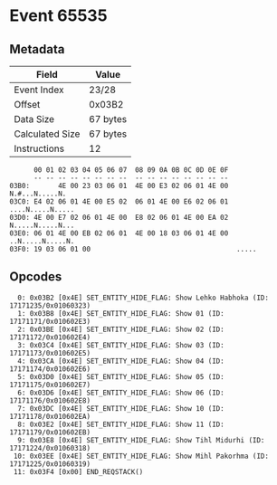 # Event 65535

## Metadata

| Field           | Value    |
|-----------------|----------|
| Event Index     | 23/28    |
| Offset          | 0x03B2   |
| Data Size       | 67 bytes |
| Calculated Size | 67 bytes |
| Instructions    | 12       |

```
      00 01 02 03 04 05 06 07  08 09 0A 0B 0C 0D 0E 0F
      -- -- -- -- -- -- -- --  -- -- -- -- -- -- -- --
03B0:       4E 00 23 03 06 01  4E 00 E3 02 06 01 4E 00    N.#...N.....N.
03C0: E4 02 06 01 4E 00 E5 02  06 01 4E 00 E6 02 06 01  ....N.....N.....
03D0: 4E 00 E7 02 06 01 4E 00  E8 02 06 01 4E 00 EA 02  N.....N.....N...
03E0: 06 01 4E 00 EB 02 06 01  4E 00 18 03 06 01 4E 00  ..N.....N.....N.
03F0: 19 03 06 01 00                                    .....           
```

## Opcodes

```
  0: 0x03B2 [0x4E] SET_ENTITY_HIDE_FLAG: Show Lehko Habhoka (ID: 17171235/0x01060323)
  1: 0x03B8 [0x4E] SET_ENTITY_HIDE_FLAG: Show 01 (ID: 17171171/0x010602E3)
  2: 0x03BE [0x4E] SET_ENTITY_HIDE_FLAG: Show 02 (ID: 17171172/0x010602E4)
  3: 0x03C4 [0x4E] SET_ENTITY_HIDE_FLAG: Show 03 (ID: 17171173/0x010602E5)
  4: 0x03CA [0x4E] SET_ENTITY_HIDE_FLAG: Show 04 (ID: 17171174/0x010602E6)
  5: 0x03D0 [0x4E] SET_ENTITY_HIDE_FLAG: Show 05 (ID: 17171175/0x010602E7)
  6: 0x03D6 [0x4E] SET_ENTITY_HIDE_FLAG: Show 06 (ID: 17171176/0x010602E8)
  7: 0x03DC [0x4E] SET_ENTITY_HIDE_FLAG: Show 10 (ID: 17171178/0x010602EA)
  8: 0x03E2 [0x4E] SET_ENTITY_HIDE_FLAG: Show 11 (ID: 17171179/0x010602EB)
  9: 0x03E8 [0x4E] SET_ENTITY_HIDE_FLAG: Show Tihl Midurhi (ID: 17171224/0x01060318)
 10: 0x03EE [0x4E] SET_ENTITY_HIDE_FLAG: Show Mihl Pakorhma (ID: 17171225/0x01060319)
 11: 0x03F4 [0x00] END_REQSTACK()
```
